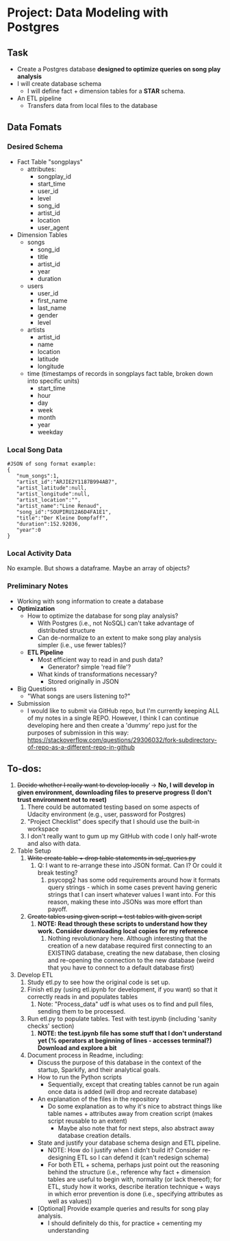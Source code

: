# Project: Data Modeling with Postgres

## Task
- Create a Postgres database **designed to optimize queries on song play analysis**
- I will create database schema
  - I will define fact + dimension tables  for a **STAR** schema.
- An ETL pipeline
  - Transfers data from local files to the database

## Data Fomats
### Desired Schema
- Fact Table "songplays"
  - attributes:
    - songplay_id
    - start_time
    - user_id
    - level
    - song_id
    - artist_id
    - location
    - user_agent
- Dimension Tables
  - songs
    - song_id
    - title
    - artist_id
    - year
    - duration
  - users
    - user_id
    - first_name
    - last_name
    - gender
    - level
  - artists
    - artist_id
    - name
    - location
    - latitude
    - longitude
  - time (timestamps of records in songplays fact table, broken down into specific units)
    - start_time
    - hour
    - day
    - week
    - month
    - year
    - weekday
### Local Song Data
```
#JSON of song format example:
{
   "num_songs":1,
   "artist_id":"ARJIE2Y1187B994AB7",
   "artist_latitude":null,
   "artist_longitude":null,
   "artist_location":"",
   "artist_name":"Line Renaud",
   "song_id":"SOUPIRU12A6D4FA1E1",
   "title":"Der Kleine Dompfaff",
   "duration":152.92036,
   "year":0
}
```

### Local Activity Data
No example. But shows a dataframe. Maybe an array of objects?

### Preliminary Notes
- Working with song information to create a database
- **Optimization**
  - How to optimize the database for song play analysis?
    - With Postgres (i.e., not NoSQL) can't take advantage of distributed structure
    - Can de-normalize to an extent to make song play analysis simpler (i.e., use fewer tables)?
  - **ETL Pipeline**
    - Most efficient way to read in and push data?
      - Generator? simple 'read file'?
    - What kinds of transformations necessary?
      - Stored originally in JSON
- Big Questions
  - "What songs are users listening to?"
- Submission
  - I would like to submit via GitHub repo, but I'm currently keeping ALL of my notes in a single REPO. However, I think I can continue developing here and then create a 'dummy' repo just for the purposes of submission in this way: https://stackoverflow.com/questions/29306032/fork-subdirectory-of-repo-as-a-different-repo-in-github

## To-dos:
1. ~~Decide whether I really want to develop locally~~ -> **No, I will develop in given environment, downloading files to preserve progress (I don't trust environment not to reset)**
   1. There could be automated testing based on some aspects of Udacity environment (e.g., user, password for Postgres)
   2. "Project Checklist" does specify that I should use the built-in workspace
   3. I don't really want to gum up my GitHub with code I only half-wrote and also with data.
2. Table Setup
   1. ~~Write create table + drop table statements in sql_queries.py~~
      1. Q: I want to re-arrange these into JSON format. Can I? Or could it break testing?
         1. psycopg2 has some odd requirements around how it formats query strings - which in some cases prevent having generic strings that I can insert whatever values I want into. For this reason, making these into JSONs was more effort than payoff.
   2. ~~Create tables using given script + test tables with given script~~
      1. **NOTE: Read through these scripts to understand how they work. Consider downloading local copies for my reference**
         1. Nothing revolutionary here. Although interesting that the creation of a new database required first connecting to an EXISTING database, creating the new database, then closing and re-opening the connection to the new database (weird that you have to connect to a default database first)
3. Develop ETL
   1. Study etl.py to see how the original code is set up.
   2. Finish etl.py (using etl.ipynb for development, if you want) so that it correctly reads in and populates tables
      1. Note: "Process_data" udf is what uses os to find and pull files, sending them to be processed.
   3. Run etl.py to populate tables. Test with test.ipynb (including 'sanity checks' section)
      1. **NOTE: the test.ipynb file has some stuff that I don't understand yet (% operators at beginning of lines - accesses terminal?) Download and explore a bit**
   4. Document process in Readme, including:
       - Discuss the purpose of this database in the context of the startup, Sparkify, and their analytical goals.
       - How to run the Python scripts
         - Sequentially, except that creating tables cannot be run again once data is added (will drop and recreate database)
       - An explanation of the files in the repository
         - Do some explanation as to why it's nice to abstract things like table names + attributes away from creation script (makes script reusable to an extent)
           - Maybe also note that for next steps, also abstract away database creation details.
       - State and justify your database schema design and ETL pipeline.
         - NOTE: How do I justify when I didn't build it? Consider re-designing ETL so I can defend it (can't redesign schema)
         - For both ETL + schema, perhaps just point out the reasoning behind the structure (i.e., reference why fact + dimension tables are useful to begin with, normality (or lack thereof); for ETL, study how it works, describe iteration technique + ways in which error prevention is done (i.e., specifying attributes as well as values))
       - [Optional] Provide example queries and results for song play analysis.
         - I should definitely do this, for practice + cementing my understanding
